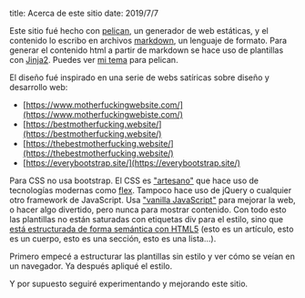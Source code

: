 title: Acerca de este sitio
date: 2019/7/7

Este sitio fué hecho con [pelican](http://docs.getpelican.com/en/stable/), un generador de web estáticas, y el contenido lo escribo en archivos [markdown](https://www.markdownguide.org/), un lenguaje de formato. Para generar el contenido html a partir de markdown se hace uso de plantillas con [Jinja2](http://jinja.pocoo.org/). Puedes ver [mi tema](https://github.com/dotoscat/dotoscar.log-content/tree/master/mi-tema) para pelican.

El diseño fué inspirado en una serie de webs satíricas sobre diseño y desarrollo web:

* [https://www.motherfuckingwebsite.com/](https://www.motherfuckingwebiste.com/)
* [https://bestmotherfucking.website/](https://bestmotherfucking.website/)
* [https://thebestmotherfucking.website/](https://thebestmotherfucking.website/)
* [https://everybootstrap.site/](https://everybootstrap.site/)

Para CSS no usa bootstrap. El CSS es ["artesano"](https://github.com/dotoscat/dotoscar.log-content/tree/master/mi-tema/static/css/main.css) que hace uso de tecnologías modernas como [flex](https://developer.mozilla.org/en-US/docs/Web/CSS/flex). Tampoco hace uso de jQuery o cualquier otro framework de JavaScript. Usa ["vanilla JavaScript"](http://vanilla-js.com/) para mejorar la web, o hacer algo divertido, pero nunca para mostrar contenido. Con todo esto las plantillas no están saturadas con etiquetas div para el estilo, sino que [está estructurada de forma semántica con HTML5](https://developer.mozilla.org/en-US/docs/Web/Guide/HTML/Using_HTML_sections_and_outlines) (esto es un artículo, esto es un cuerpo, esto es una sección, esto es una lista...).

Primero empecé a estructurar las plantillas sin estilo y ver cómo se veían en un navegador. Ya después apliqué el estilo.

Y por supuesto seguiré experimentando y mejorando este sitio.